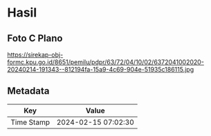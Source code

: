 # Hasil

## Foto C Plano

https://sirekap-obj-formc.kpu.go.id/8651/pemilu/pdpr/63/72/04/10/02/6372041002020-20240214-191343--812194fa-15a9-4c69-904e-51935c186115.jpg


## Metadata

| Key        | Value               |
| ---------- | ------------------- |
| Time Stamp | 2024-02-15 07:02:30 |



